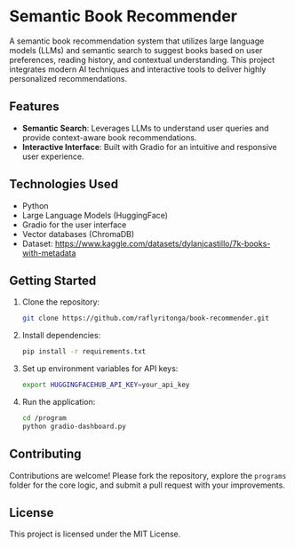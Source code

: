 # Semantic Book Recommender

A semantic book recommendation system that utilizes large language models (LLMs) and semantic search to suggest books based on user preferences, reading history, and contextual understanding. This project integrates modern AI techniques and interactive tools to deliver highly personalized recommendations.

## Features
- **Semantic Search**: Leverages LLMs to understand user queries and provide context-aware book recommendations.
- **Interactive Interface**: Built with Gradio for an intuitive and responsive user experience.

## Technologies Used
- Python
- Large Language Models (HuggingFace)
- Gradio for the user interface
- Vector databases (ChromaDB)
- Dataset: https://www.kaggle.com/datasets/dylanjcastillo/7k-books-with-metadata

## Getting Started
1. Clone the repository:
    ```bash
    git clone https://github.com/raflyritonga/book-recommender.git
    ```
2. Install dependencies:
    ```bash
    pip install -r requirements.txt
    ```
3. Set up environment variables for API keys:
    ```bash
    export HUGGINGFACEHUB_API_KEY=your_api_key
    ```
4. Run the application:
    ```bash
    cd /program
    python gradio-dashboard.py
    ```

## Contributing
Contributions are welcome! Please fork the repository, explore the `programs` folder for the core logic, and submit a pull request with your improvements.

## License
This project is licensed under the MIT License.